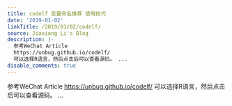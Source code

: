```yaml
---
title: codelf 变量命名推荐 使用技巧
date: '2019-01-02'
linkTitle: /2019/01/02/codelf/
source: Jiaxiang Li's Blog
description: |-
  参考WeChat Article
  https://unbug.github.io/codelf/
  可以选择R语言，然后点击后可以查看源码。 ...
disable_comments: true
---
```

参考WeChat Article
https://unbug.github.io/codelf/
可以选择R语言，然后点击后可以查看源码。 ...